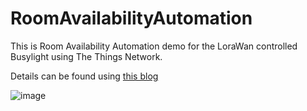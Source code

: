 # RoomAvailabilityAutomation

This is Room Availability Automation demo for the LoraWan controlled Busylight using The Things Network.

Details can be found using [this blog](https://sandervandevelde.wordpress.com/2023/10/19/visualizing-meeting-room-availability-with-outlook-and-lorawan-busylight/) 

![image](https://github.com/sandervandevelde/RoomAvailabilityAutomation/assets/694737/d5b5fd8b-e639-4498-bcbb-ed8008594410)





